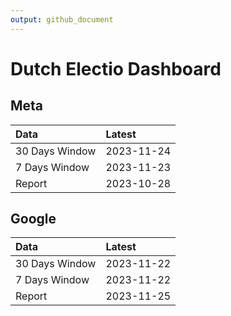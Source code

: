 ```yaml
---
output: github_document
---
```


# Dutch Electio Dashboard



## Meta


|Data           |Latest     |
|:--------------|:----------|
|30 Days Window |2023-11-24 |
|7 Days Window  |2023-11-23 |
|Report         |2023-10-28 |

## Google


|Data           |Latest     |
|:--------------|:----------|
|30 Days Window |2023-11-22 |
|7 Days Window  |2023-11-22 |
|Report         |2023-11-25 |
